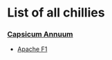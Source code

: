 # List of all chillies

### [Capsicum Annuum](capsicum-annuum)

- [Apache F1](capsicum-annuum/apache.md)